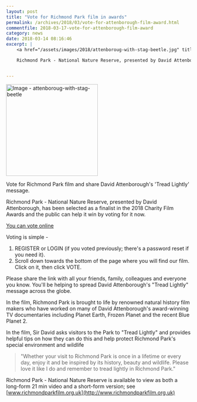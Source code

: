 ```yaml
---
layout: post
title: "Vote for Richmond Park film in awards"
permalink: /archives/2018/03/vote-for-attenborough-film-award.html
commentfile: 2018-03-17-vote-for-attenborough-film-award
category: news
date: 2018-03-14 08:16:46
excerpt: |
    <a href="/assets/images/2018/attenboroug-with-stag-beetle.jpg" title="Click for a larger image"><img src="/assets/images/2018/attenboroug-with-stag-beetle-thumb.jpg" width="150" alt="Image - attenboroug-with-stag-beetle"  class="photo right"/></a>

    Richmond Park - National Nature Reserve, presented by David Attenborough, has been selected as a finalist in the 2018 Charity Film Awards and the public can help it win by voting for it now.


---
```


<a href="/assets/images/2018/attenboroug-with-stag-beetle.jpg" title="Click for a larger image"><img src="/assets/images/2018/attenboroug-with-stag-beetle-thumb.jpg" width="250" alt="Image - attenboroug-with-stag-beetle"  class="photo right"/></a>

Vote for Richmond Park film and share David Attenborough's 'Tread Lightly' message.

Richmond Park - National Nature Reserve, presented by David Attenborough, has been selected as a finalist in the 2018 Charity Film Awards and the public can help it win by voting for it now.

[You can vote online](http://bit.ly/RichmondParkfilm)

Voting is simple -

1. REGISTER or LOGIN (if you voted previously; there's a password reset if you need it).
2. Scroll down towards the bottom of the page where you will find our film. Click on it, then click VOTE.

Please share the link with all your friends, family, colleagues and everyone you know. You'll be helping to spread David Attenborough's "Tread Lightly" message across the globe.

In the film, Richmond Park is brought to life by renowned natural history film makers who have worked on many of David Attenborough's award-winning TV documentaries including Planet Earth, Frozen Planet and the recent Blue Planet 2.

In the film, Sir David asks visitors to the Park to "Tread Lightly" and provides helpful tips on how they can do this and help protect Richmond Park's special environment and wildlife

> "Whether your visit to Richmond Park is once in a lifetime or every day, enjoy it and be inspired by its history, beauty and wildlife.  Please love it like I do and remember to tread lightly in Richmond Park."


Richmond Park - National Nature Reserve  is available to view as both a long-form 21 min video and a short-form version; see [www.richmondparkfilm.org.uk](http://www.richmondparkfilm.org.uk)
